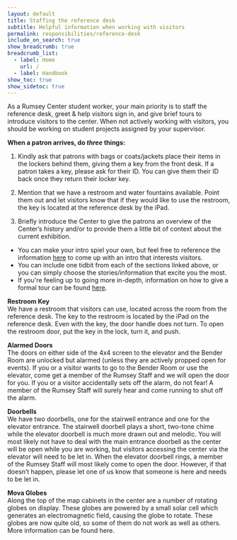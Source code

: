 ```yaml
---
layout: default
title: Staffing the reference desk
subtitle: Helpful information when working with visitors
permalink: responsibilities/reference-desk
include_on_search: true
show_breadcrumb: true
breadcrumb_list:
  - label: Home
    url: /
  - label: Handbook
show_toc: true
show_sidetoc: true
---
```


As a Rumsey Center student worker, your main priority is to staff the reference desk, greet & help visitors sign in, and give brief tours to introduce visitors to the center. When not actively working with visitors, you should be working on student projects assigned by your supervisor.


**When a patron arrives, do *three* things:** 

1. Kindly ask that patrons with bags or coats/jackets place their items in the lockers behind them, giving them a key from the front desk.
If a patron takes a key, please ask for their ID. You can give them their ID back once they return their locker key.

2. Mention that we have a restroom and water fountains available. Point them out and let visitors know that if they would like to use the restroom, the key is located at the reference desk by the iPad.

3. Briefly introduce the Center to give the patrons an overview of the Center’s history and/or to provide them a little bit of context about the current exhibition.
- You can make your intro spiel your own, but feel free to reference the information [here](/student-docs/drmc) to come up with an intro that interests visitors.
- You can include one tidbit from each of the sections linked above, or you can simply choose the stories/information that excite you the most. 
- If you're feeling up to going more in-depth, information on how to give a formal tour can be found [here](/student-docs/responsibilities/tours).

**Restroom Key**\
We have a restroom that visitors can use, located across the room from the reference desk. The key to the restroom is located by the iPad on the reference desk. Even with the key, the door handle does not turn. To open the restroom door, put the key in the lock, turn it, and push.

**Alarmed Doors**\
The doors on either side of the 4x4 screen to the elevator and the Bender Room are unlocked but alarmed (unless they are actively propped open for events). If you or a visitor wants to go to the Bender Room or use the elevator, come get a member of the Rumsey Staff and we will open the door for you. If you or a visitor accidentally sets off the alarm, do not fear! A member of the Rumsey Staff will surely hear and come running to shut off the alarm.

**Doorbells**\
We have two doorbells, one for the stairwell entrance and one for the elevator entrance. The stairwell doorbell plays a short, two-tone chime while the elevator doorbell is much more drawn out and melodic. You will most likely not have to deal with the main entrance doorbell as the center will be open while you are working, but visitors accessing the center via the elevator will need to be let in. When the elevator doorbell rings, a member of the Rumsey Staff will most likely come to open the door. However, if that doesn’t happen, please let one of us know that someone is here and needs to be let in.

**Mova Globes**\
Along the top of the map cabinets in the center are a number of rotating globes on display. These globes are powered by a small solar cell which generates an electromagnetic field, causing the globe to rotate. These globes are now quite old, so some of them do not work as well as others. More information can be found here.